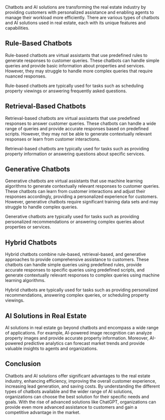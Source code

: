 
Chatbots and AI solutions are transforming the real estate industry by providing customers with personalized assistance and enabling agents to manage their workload more efficiently. There are various types of chatbots and AI solutions used in real estate, each with its unique features and capabilities.

Rule-Based Chatbots
-------------------

Rule-based chatbots are virtual assistants that use predefined rules to generate responses to customer queries. These chatbots can handle simple queries and provide basic information about properties and services. However, they may struggle to handle more complex queries that require nuanced responses.

Rule-based chatbots are typically used for tasks such as scheduling property viewings or answering frequently asked questions.

Retrieval-Based Chatbots
------------------------

Retrieval-based chatbots are virtual assistants that use predefined responses to answer customer queries. These chatbots can handle a wide range of queries and provide accurate responses based on predefined scripts. However, they may not be able to generate contextually relevant responses or learn from customer interactions.

Retrieval-based chatbots are typically used for tasks such as providing property information or answering questions about specific services.

Generative Chatbots
-------------------

Generative chatbots are virtual assistants that use machine learning algorithms to generate contextually relevant responses to customer queries. These chatbots can learn from customer interactions and adjust their responses accordingly, providing a personalized experience for customers. However, generative chatbots require significant training data sets and may struggle to handle complex queries.

Generative chatbots are typically used for tasks such as providing personalized recommendations or answering complex queries about properties or services.

Hybrid Chatbots
---------------

Hybrid chatbots combine rule-based, retrieval-based, and generative approaches to provide comprehensive assistance to customers. These chatbots can handle simple queries using predefined rules, provide accurate responses to specific queries using predefined scripts, and generate contextually relevant responses to complex queries using machine learning algorithms.

Hybrid chatbots are typically used for tasks such as providing personalized recommendations, answering complex queries, or scheduling property viewings.

AI Solutions in Real Estate
---------------------------

AI solutions in real estate go beyond chatbots and encompass a wide range of applications. For example, AI-powered image recognition can analyze property images and provide accurate property information. Moreover, AI-powered predictive analytics can forecast market trends and provide valuable insights to agents and organizations.

Conclusion
----------

Chatbots and AI solutions offer significant advantages to the real estate industry, enhancing efficiency, improving the overall customer experience, increasing lead generation, and saving costs. By understanding the different types of chatbots available and the wider range of AI solutions, organizations can choose the best solution for their specific needs and goals. With the rise of advanced solutions like ChatGPT, organizations can provide even more advanced assistance to customers and gain a competitive advantage in the market.
